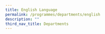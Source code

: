 ```yaml
---
title: English Language
permalink: /programmes/departments/english
description: ""
third_nav_title: Departments
---
```


